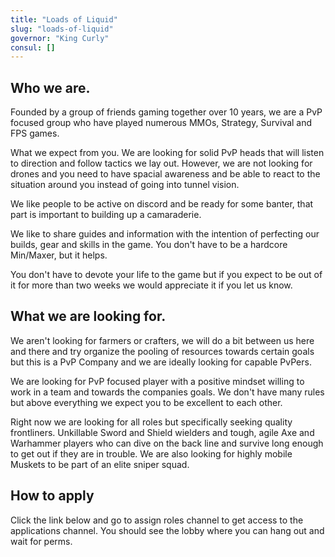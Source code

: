 ```yaml
---
title: "Loads of Liquid"
slug: "loads-of-liquid"
governor: "King Curly"
consul: []
---
```


## Who we are.
Founded by a group of friends gaming together over 10 years, we are a PvP focused group who have played numerous MMOs, Strategy, Survival and FPS games.


What we expect from you.
We are looking for solid PvP heads that will listen to direction and follow tactics we lay out. However, we are not looking for drones and you need to have spacial awareness and be able to react to the situation around you instead of going into tunnel vision.


We like people to be active on discord and be ready for some banter, that part is important to building up a camaraderie. 


We like to share guides and information with the intention of perfecting our builds, gear and skills in the game. You don't have to be a hardcore Min/Maxer, but it helps. 


You don't have to devote your life to the game but if you expect to be out of it for more than two weeks we would appreciate it if you let us know.


## What we are looking for.
We aren't looking for farmers or crafters, we will do a bit between us here and there and try organize the pooling of resources towards certain goals but this is a PvP Company and we are ideally looking for capable PvPers.


We are looking for PvP focused player with a positive mindset willing to work in a team and towards the companies goals. We don't have many rules but above everything we expect you to be excellent to each other.


Right now we are looking for all roles but specifically seeking quality frontliners. Unkillable Sword and Shield wielders and tough, agile Axe and Warhammer players who can dive on the back line and survive long enough to get out if they are in trouble. We are also looking for highly mobile Muskets to be part of an elite sniper squad.


## How to apply
Click the link below and go to assign roles channel to get access to the applications channel. You should see the lobby where you can hang out and wait for perms.



